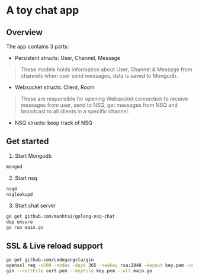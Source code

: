 A toy chat app
==============

## Overview

The app contains 3 parts:

- Persistent structs: User, Channel, Message

> These models holds information about User, Channel & Message from channels
> when user send messages, data is saved to Mongodb.

- Websocket structs: Client, Room

> These are responsible for opening Websocket connection to receive messages
> from user, send to NSQ, get messages from NSQ and broadcast to all clients
> in a specific channel.

- NSQ structs: keep track of NSQ


## Get started

1. Start Mongodb

```sh
mongod
```

2. Start nsq

```sh
nsqd
nsqlookupd
```

3. Start chat server

```sh
go get github.com/manhtai/golang-nsq-chat
dep ensure
go run main.go
```

## SSL & Live reload support

```sh
go get github.com/codegangsta/gin
openssl req -x509 -nodes -days 365 -newkey rsa:2048 -keyout key.pem -out cert.pem
gin --certFile cert.pem --keyFile key.pem --all main.go
```
